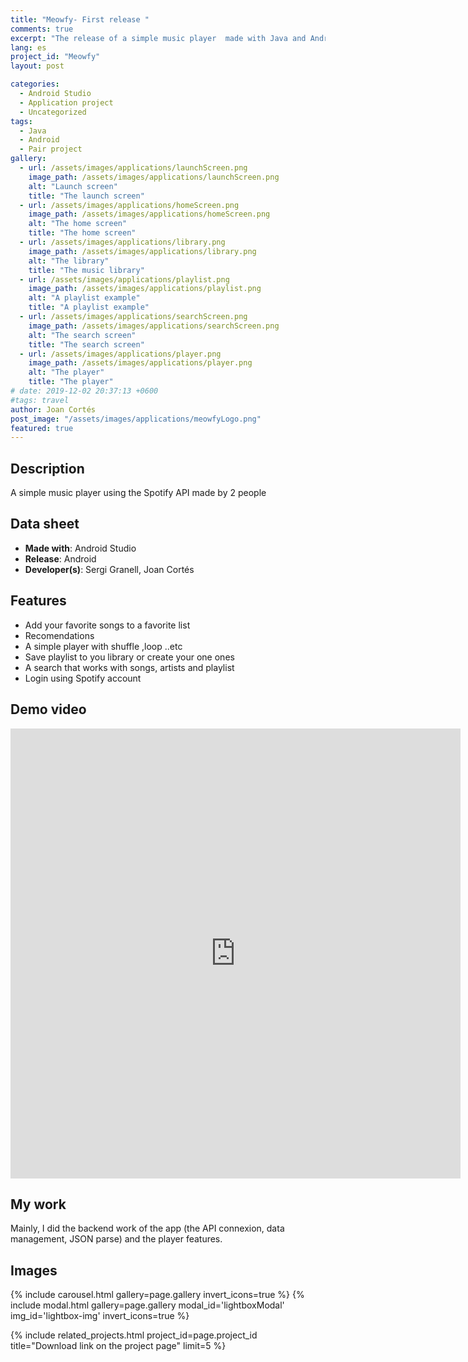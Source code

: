 ```yaml
---
title: "Meowfy- First release "
comments: true
excerpt: "The release of a simple music player  made with Java and Android Studio"
lang: es 
project_id: "Meowfy"
layout: post

categories:
  - Android Studio
  - Application project
  - Uncategorized
tags:
  - Java
  - Android
  - Pair project  
gallery:
  - url: /assets/images/applications/launchScreen.png
    image_path: /assets/images/applications/launchScreen.png
    alt: "Launch screen"
    title: "The launch screen"
  - url: /assets/images/applications/homeScreen.png
    image_path: /assets/images/applications/homeScreen.png
    alt: "The home screen"
    title: "The home screen"
  - url: /assets/images/applications/library.png
    image_path: /assets/images/applications/library.png
    alt: "The library"
    title: "The music library"
  - url: /assets/images/applications/playlist.png
    image_path: /assets/images/applications/playlist.png
    alt: "A playlist example"
    title: "A playlist example"
  - url: /assets/images/applications/searchScreen.png
    image_path: /assets/images/applications/searchScreen.png
    alt: "The search screen"
    title: "The search screen"
  - url: /assets/images/applications/player.png
    image_path: /assets/images/applications/player.png
    alt: "The player"
    title: "The player"      
# date: 2019-12-02 20:37:13 +0600
#tags: travel 
author: Joan Cortés
post_image: "/assets/images/applications/meowfyLogo.png"
featured: true
---
```

## Description

A simple music player using the Spotify API made by 2 people

## Data sheet

* **Made with**: Android Studio
* **Release**: Android
* **Developer(s)**: Sergi Granell, Joan Cortés 

## Features

* Add your favorite songs to a favorite list
* Recomendations
* A simple player with shuffle ,loop ..etc
* Save playlist to you library or create your one ones
* A search that works with songs, artists and playlist
* Login using Spotify account

## Demo video 

<iframe width="720" height="720" src="https://drive.google.com/file/d/1CcLzuNwkFhcgXEirxSiKj_etGGEm17rS/preview?usp=sharing" frameborder="0" allowfullscreen></iframe>

## My work

Mainly, I did the backend work of the app (the API connexion, data management, JSON parse) and the player features.

## Images

{% include carousel.html gallery=page.gallery invert_icons=true %}
{% include modal.html  gallery=page.gallery modal_id='lightboxModal' img_id='lightbox-img' invert_icons=true %}

{% include related_projects.html project_id=page.project_id title="Download link on the project page" limit=5 %}
